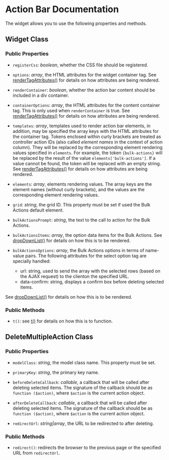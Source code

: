 Action Bar Documentation
=======================

The widget allows you to use the following properties and methods.

Widget Class
---------------

### Public Properties

  - `registerCss`: *boolean*, whether the CSS file should be registered.

  - `options`: *array*, the HTML attributes for the widget container tag. See [renderTagAttributes()] for details on how attributes are being rendered.

  - `renderContainer`: *boolean*, whether the action bar content should be included in a div container.

  - `containerOptions`: *array*, the HTML attributes for the content container tag. This is only used when `renderContainer` is true. See [renderTagAttributes()] for details on how attributes are being rendered.

  - `templates`: *array*, templates used to render action bar elements, in addition, may be specified the array keys with the HTML attributes for the container tag. Tokens enclosed within curly brackets are treated as controller action IDs (also called *element names* in the context of action column). They will be replaced by the corresponding element rendering values specified in `elements`. For example, the token `{bulk-actions}` will be replaced by the result of the value `elements['bulk-actions']`. If a value cannot be found, the token will be replaced with an empty string. See [renderTagAttributes()] for details on how attributes are being rendered.

  - `elements`: *array*, elements rendering values. The array keys are the element names (without curly brackets), and the values are the corresponding element rendering values.

  - `grid`: *string*, the grid ID. This property must be set if used the Bulk Actions default element.

  - `bulkActionsPrompt`: *string*, the text to the call to action for the Bulk Actions.

  - `bulkActionsItems`: *array*, the option data items for the Bulk Actions. See [dropDownList()] for details on how this is to be rendered.

  - `bulkActionsOptions`: *array*, the Bulk Actions options in terms of name-value pairs. The following attributes for the select option tag are specially handled:
    - url: string, used to send the array with the selected rows (based on the AJAX request) to the clienton the specified URL.
    - data-confirm: string, displays a confirm box before deleting selected items.

  See [dropDownList()] for details on how this is to be rendered.

### Public Methods

  - `t()`: see [t()] for details on how this is to function.

DeleteMultipleAction Class
--------------------------

### Public Properties

  - `modelClass`: *string*, the model class name. This property must be set.

  - `primaryKey`: *string*, the primary key name.

  - `beforeDeleteCallback`: *callable*, a callback that will be called after deleting selected items. The signature of the callback should be as `function ($action)`, where `$action` is the current action object.

  - `afterDeleteCallback`: *callable*, a callback that will be called after deleting selected items. The signature of the callback should be as `function ($action)`, where `$action` is the current action object.

  - `redirectUrl`: *string|array*, the URL to be redirected to after deleting.

### Public Methods

  - `redirect()`: redirects the browser to the previous page or the specified URL from `redirectUrl`.

[renderTagAttributes()]:http://www.yiiframework.com/doc-2.0/yii-helpers-basehtml.html#renderTagAttributes()-detail
[dropDownList()]:http://www.yiiframework.com/doc-2.0/yii-helpers-basehtml.html#dropDownList()-detail
[t()]:http://www.yiiframework.com/doc-2.0/yii-baseyii.html#t()-detail